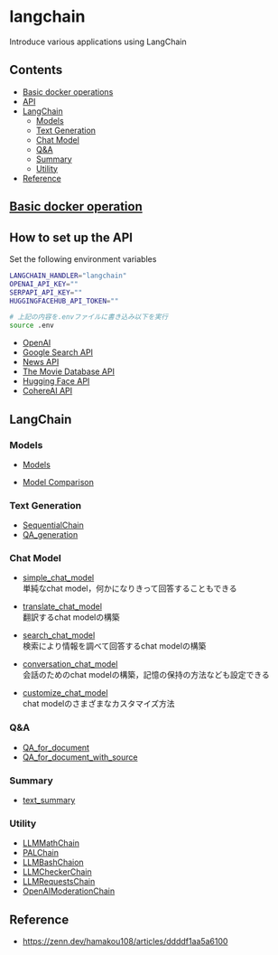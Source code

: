 # langchain
Introduce various applications using LangChain

## Contents
* [Basic docker operations](#basic-docker-operations)
* [API](#api)
* [LangChain](#langchain)
    * [Models](#models)
    * [Text Generation](#text-generation)
    * [Chat Model](#chat-model)
    * [Q&A](#qa)
    * [Summary](#summary)
    * [Utility](#utility)
* [Reference](#reference) 


## [Basic docker operation](https://github.com/fuyu-quant/dockerfile-for-data-scientists)

## How to set up the API
Set the following environment variables
```bash
LANGCHAIN_HANDLER="langchain"
OPENAI_API_KEY=""
SERPAPI_API_KEY=""
HUGGINGFACEHUB_API_TOKEN=""

# 上記の内容を.envファイルに書き込み以下を実行
source .env
```

* [OpenAI](https://platform.openai.com/account/api-keys)
* [Google Search API](https://serpapi.com/dashboard)
* [News API](https://newsapi.org/docs/get-started)
* [The Movie Database API](https://developers.themoviedb.org/3/getting-started/authentication)
* [Hugging Face API](https://huggingface.co/settings/tokens)
* [CohereAI API](https://dashboard.cohere.ai/api-keys)


## LangChain


### Models
* [Models](https://github.com/fuyu-quant/langchain/blob/main/examples/models.ipynb)

* [Model Comparison](https://github.com/fuyu-quant/langchain/blob/main/examples/model_comparison.ipynb)

### Text Generation
* [SequentialChain](https://github.com/fuyu-quant/langchain/blob/main/examples/SequentialChain.ipynb)
* [QA_generation](https://github.com/fuyu-quant/langchain/blob/main/examples/QA_generation.ipynb)


### Chat Model
* [simple_chat_model](https://github.com/fuyu-quant/langchain/blob/main/examples/simple_chat_model.ipynb)  
単純なchat model，何かになりきって回答することもできる

* [translate_chat_model](https://github.com/fuyu-quant/langchain/blob/main/examples/translate_chat_model.ipynb)  
翻訳するchat modelの構築

* [search_chat_model](https://github.com/fuyu-quant/langchain/blob/main/examples/search_chat_model.ipynb)  
検索により情報を調べて回答するchat modelの構築

* [conversation_chat_model](https://github.com/fuyu-quant/langchain/blob/main/examples/conversation_chat_model.ipynb)  
会話のためのchat modelの構築，記憶の保持の方法なども設定できる

* [customize_chat_model](https://github.com/fuyu-quant/langchain/blob/main/examples/customize_chat_model.ipynb)  
chat modelのさまざまなカスタマイズ方法



### Q&A
* [QA_for_document](https://github.com/fuyu-quant/langchain/blob/main/examples/QA_for_document.ipynb)
* [QA_for_document_with_source](https://github.com/fuyu-quant/langchain/blob/main/examples/QA_for_document_with_source.ipynb)



### Summary
* [text_summary](https://github.com/fuyu-quant/langchain/blob/main/examples/text_summary.ipynb)



### Utility
* [LLMMathChain](https://github.com/fuyu-quant/langchain/blob/main/examples/LLMMathChain.ipynb)
* [PALChain](https://github.com/fuyu-quant/langchain/blob/main/examples/PALChain.ipynb)
* [LLMBashChaion](https://github.com/fuyu-quant/langchain/blob/main/examples/LLMBashChain.ipynb)
* [LLMCheckerChain](https://github.com/fuyu-quant/langchain/blob/main/examples/LLMCheckerChain.ipynb)
* [LLMRequestsChain](https://github.com/fuyu-quant/langchain/blob/main/examples/LLMRequestsChain.ipynb)
* [OpenAIModerationChain](https://github.com/fuyu-quant/langchain/blob/main/examples/OpenAIModerationChain.ipynb)



## Reference
* https://zenn.dev/hamakou108/articles/ddddf1aa5a6100